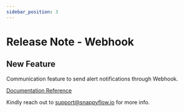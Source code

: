 ```yaml
---
sidebar_position: 3 
---
```

# Release Note - Webhook
## New Feature

Communication feature to send alert notifications through Webhook.

[Documentation Reference](docs/sidebar-snappyflow-saas/Alerts_notifications/Notifications/Create_Notification_Channel/webhook)

Kindly reach out to [support@snappyflow.io](mailto:support@snappyflow.io) for more info.

